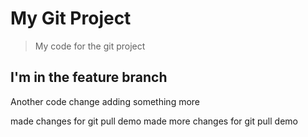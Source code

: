 # My Git Project
>My code for the git project
## I'm in the feature branch
  Another code change
adding something more


made changes for git pull demo
made more changes for git pull demo